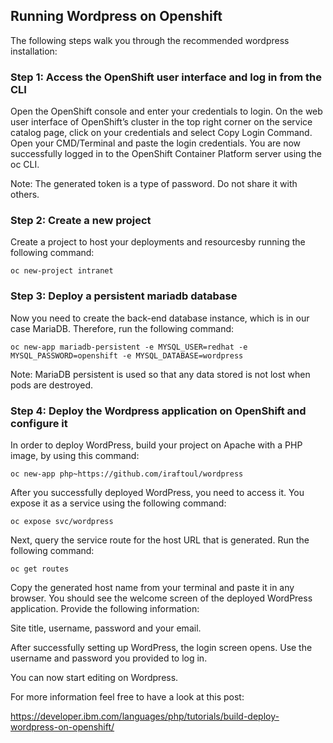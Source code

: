 ## Running Wordpress on Openshift

The following steps walk you through the recommended wordpress installation:

### Step 1: Access the OpenShift user interface and log in from the CLI

Open the OpenShift console and enter your credentials to login. On the web user interface of OpenShift’s cluster in the top right corner on the service catalog page, click on your credentials and select Copy Login Command. Open your CMD/Terminal and paste the login credentials. You are now successfully logged in to the OpenShift Container Platform server using the oc CLI.

Note: The generated token is a type of password. Do not share it with others.

### Step 2: Create a new project

Create a project to host your deployments and resourcesby running the following command:

```
oc new-project intranet
```

### Step 3: Deploy a persistent mariadb database

Now you need to create the back-end database instance, which is in our case MariaDB. Therefore, run the following command:

```
oc new-app mariadb-persistent -e MYSQL_USER=redhat -e MYSQL_PASSWORD=openshift -e MYSQL_DATABASE=wordpress
```

Note: MariaDB persistent is used so that any data stored is not lost when pods are destroyed.

### Step 4: Deploy the Wordpress application on OpenShift and configure it

In order to deploy WordPress, build your project on Apache with a PHP image, by using this command:

```
oc new-app php~https://github.com/iraftoul/wordpress
```

After you successfully deployed WordPress, you need to access it. You expose it as a service using the following command:

```
oc expose svc/wordpress
```

Next, query the service route for the host URL that is generated. Run the following command:

```
oc get routes
```

Copy the generated host name from your terminal and paste it in any browser. You should see the welcome screen of the deployed WordPress application. Provide the following information:

Site title, username, password and your email.

After successfully setting up WordPress, the login screen opens. Use the username and password you provided to log in.

You can now start editing on Wordpress.

For more information feel free to have a look at this post:

https://developer.ibm.com/languages/php/tutorials/build-deploy-wordpress-on-openshift/
